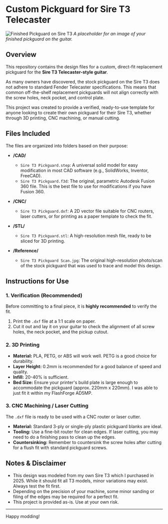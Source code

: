 # Custom Pickguard for Sire T3 Telecaster

![Finished Pickguard on Sire T3](path/to/your/image.jpg)
*A placeholder for an image of your finished pickguard on the guitar.*

## Overview

This repository contains the design files for a custom, direct-fit replacement pickguard for the **Sire T3 Telecaster-style guitar**.

As many owners have discovered, the stock pickguard on the Sire T3 does not adhere to standard Fender Telecaster specifications. This means that common off-the-shelf replacement pickguards will not align correctly with the screw holes, neck pocket, and control plate.

This project was created to provide a verified, ready-to-use template for anyone looking to create their own pickguard for their Sire T3, whether through 3D printing, CNC machining, or manual cutting.

## Files Included

The files are organized into folders based on their purpose:

* **/CAD/**
    * `Sire T3 Pickguard.step`: A universal solid model for easy modification in most CAD software (e.g., SolidWorks, Inventor, FreeCAD).
    * `Sire T3 Pickguard.f3d`: The original, parametric Autodesk Fusion 360 file. This is the best file to use for modifications if you have Fusion 360.

* **/CNC/**
    * `Sire T3 Pickguard.dxf`: A 2D vector file suitable for CNC routers, laser cutters, or for printing as a paper template to check the fit.

* **/STL/**
    * `Sire T3 Pickguard.stl`: A high-resolution mesh file, ready to be sliced for 3D printing.

* **/Reference/**
    * `Sire T3 Pickguard Scan.jpg`: The original high-resolution photo/scan of the stock pickguard that was used to trace and model this design.

## Instructions for Use

### 1. Verification (Recommended)

Before committing to a final piece, it is **highly recommended** to verify the fit.
1.  Print the `.dxf` file at a 1:1 scale on paper.
2.  Cut it out and lay it on your guitar to check the alignment of all screw holes, the neck pocket, and the pickup cutout.

### 2. 3D Printing

* **Material:** PLA, PETG, or ABS will work well. PETG is a good choice for durability.
* **Layer Height:** 0.2mm is recommended for a good balance of speed and quality.
* **Infill:** 20-40% is sufficient.
* **Bed Size:** Ensure your printer's build plate is large enough to accommodate the pickguard (approx. 220mm x 220mm). I was able to just fit it within my FlashForge AD5MP.

### 3. CNC Machining / Laser Cutting

The `.dxf` file is ready to be used with a CNC router or laser cutter.
* **Material:** Standard 3-ply or single-ply plastic pickguard blanks are ideal.
* **Tooling:** Use a fine-bit router for clean edges. If laser cutting, you may need to do a finishing pass to clean up the edges.
* **Countersinking:** Remember to countersink the screw holes after cutting for a flush fit with standard pickguard screws.

## Notes & Disclaimer

* This design was modeled from my own Sire T3 which I purchased in 2025. While it should fit all T3 models, minor variations may exist. Always test the fit first.
* Depending on the precision of your machine, some minor sanding or filing of the edges may be required for a perfect fit.
* This project is provided as-is. Use at your own risk.
---

Happy modding!
